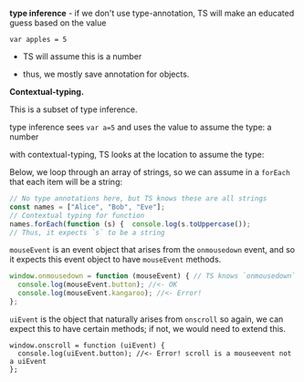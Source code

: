 



__type inference__ - if we don't use type-annotation, TS will make an educated guess based on the value

`var apples = 5` 

- TS will assume this is a number

- thus, we mostly save annotation for objects.  



**Contextual-typing.**

This is a subset of type inference.

type inference sees `var a=5` and uses the value to assume the type:  a number

with contextual-typing, TS looks at the  location to assume the type: 

Below, we loop through an array of strings, so we can assume in a `forEach` that each item will be a string: 

```js
// No type annotations here, but TS knows these are all strings
const names = ["Alice", "Bob", "Eve"]; 
// Contextual typing for function
names.forEach(function (s) {  console.log(s.toUppercase());
// Thus, it expects `s` to be a string 

```

`mouseEvent` is an event object that arises from the `onmousedown` event, and so it expects this event object to have `mouseEvent` methods.

```js
window.onmousedown = function (mouseEvent) { // TS knows `onmousedown` and used it to infer `mouseEvent`, which doesn't have a kangaroo prop
  console.log(mouseEvent.button); //<- OK
  console.log(mouseEvent.kangaroo); //<- Error!
};
```

`uiEvent` is the object that naturally arises from `onscroll` so again, we can expect this to have certain methods; if not, we would need to extend this.

```
window.onscroll = function (uiEvent) {
  console.log(uiEvent.button); //<- Error! scroll is a mouseevent not a uiEvent
};

```

